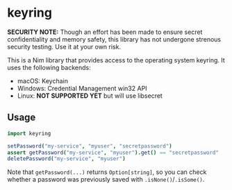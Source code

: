 # keyring

**SECURITY NOTE:** Though an effort has been made to ensure secret confidentiality and memory safety, this library has not undergone strenous security testing.  Use it at your own risk.

This is a Nim library that provides access to the operating system keyring.  It uses the following backends:

- macOS: Keychain
- Windows: Credential Management win32 API
- Linux: **NOT SUPPORTED YET** but will use libsecret

## Usage

```nim
import keyring

setPassword("my-service", "myuser", "secretpassword")
assert getPassword("my-service", "myuser").get() == "secretpassword"
deletePassword("my-service", "myuser")
```

Note that `getPassword(...)` returns `Option[string]`, so you can check whether a password was previously saved with `.isNone()`/`.isSome()`.

